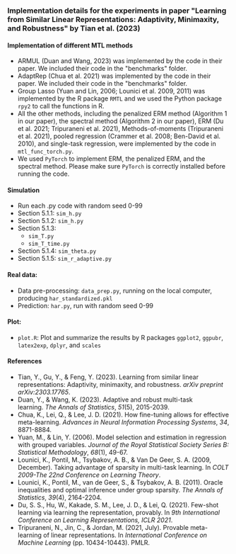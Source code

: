 ### Implementation details for the experiments in paper "Learning from Similar Linear Representations: Adaptivity, Minimaxity, and Robustness" by Tian et al. (2023)
#### Implementation of different MTL methods
- ARMUL (Duan and Wang, 2023) was implemented by the code in their paper. We included their code in the "benchmarks" folder.
- AdaptRep (Chua et al. 2021) was implemented by the code in their paper. We included their code in the "benchmarks" folder.
- Group Lasso (Yuan and Lin, 2006; Lounici et al. 2009, 2011) was implemented by the R package `RMTL` and we used the Python package `rpy2` to call the functions in R.
- All the other methods, including the penalized ERM method (Algorithm 1 in our paper), the spectral method (Algorithm 2 in our paper), ERM (Du et al. 2021; Tripuraneni et al. 2021), Methods-of-moments (Tripuraneni et al. 2021), pooled regression (Crammer et al. 2008; Ben-David et al. 2010), and single-task regression, were implemented by the code in `mtl_func_torch.py`.
- We used `PyTorch` to implement ERM, the penalized ERM, and the spectral method. Please make sure `PyTorch` is correctly installed before running the code.

#### Simulation
- Run each .py code with random seed 0-99
- Section 5.1.1: `sim_h.py`
- Section 5.1.2: `sim_h.py`
- Section 5.1.3: 
	- `sim_T.py`
	- `sim_T_time.py`
- Section 5.1.4: `sim_theta.py`
- Section 5.1.5: `sim_r_adaptive.py`

#### Real data: 
- Data pre-processing: `data_prep.py`, running on the local computer, producing `har_standardized.pkl`
- Prediction: `har.py`, run with random seed 0-99

#### Plot:
- `plot.R`: Plot and summarize the results by R packages `ggplot2`, `ggpubr`, `latex2exp`, `dplyr`, and `scales`

#### References
- Tian, Y., Gu, Y., & Feng, Y. (2023). Learning from similar linear representations: Adaptivity, minimaxity, and robustness. _arXiv preprint arXiv:2303.17765_.
- Duan, Y., & Wang, K. (2023). Adaptive and robust multi-task learning. _The Annals of Statistics_, _51_(5), 2015-2039.
- Chua, K., Lei, Q., & Lee, J. D. (2021). How fine-tuning allows for effective meta-learning. _Advances in Neural Information Processing Systems_, _34_, 8871-8884.
- Yuan, M., & Lin, Y. (2006). Model selection and estimation in regression with grouped variables. _Journal of the Royal Statistical Society Series B: Statistical Methodology_, _68_(1), 49-67.
- Lounici, K., Pontil, M., Tsybakov, A. B., & Van De Geer, S. A. (2009, December). Taking advantage of sparsity in multi-task learning. In _COLT 2009-The 22nd Conference on Learning Theory_.
- Lounici, K., Pontil, M., van de Geer, S., & Tsybakov, A. B. (2011). Oracle inequalities and optimal inference under group sparsity. _The Annals of Statistics_, _39_(4), 2164-2204.
- Du, S. S., Hu, W., Kakade, S. M., Lee, J. D., & Lei, Q. (2021). Few-shot learning via learning the representation, provably. In _9th International Conference on Learning Representations, ICLR 2021_.
- Tripuraneni, N., Jin, C., & Jordan, M. (2021, July). Provable meta-learning of linear representations. In _International Conference on Machine Learning_ (pp. 10434-10443). PMLR.
